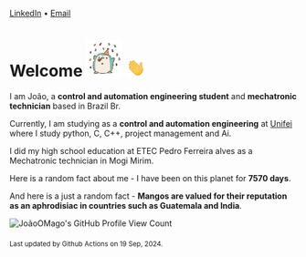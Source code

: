 [LinkedIn](https://www.linkedin.com/in/joão-pedro-gozzoli-b95641301/) &bull;
[Email](joaopedrogozzoli@gmail.com)

# Welcome <img src="happy.gif" height="64px" /> <img src="wave.gif" height="32px" />

I am João, a  **control and automation engineering student** and **mechatronic technician** based in Brazil Br.

Currently, I am studying as a **control and automation engineering** at [Unifei](https://unifei.edu.br) where I study python, C, C++, project management and Ai.

I did my high school education at ETEC Pedro Ferreira alves as a Mechatronic technician in Mogi Mirim.

Here is a random fact about me - I have been on this planet for **7570 days**.

And here is a just a random fact -  **Mangos are valued for their reputation as an aphrodisiac in countries such as Guatemala and India**.

![JoãoOMago's GitHub Profile View Count](https://komarev.com/ghpvc/?username=JoaoOMago)

<sub>Last updated by Github Actions on 19 Sep, 2024.</sub>
